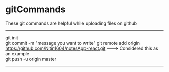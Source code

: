 # gitCommands                                                                                                                                                                       
These git commands are helpful while uploading files on github                                                          
___________________________________________________________________________________________________________ 
git init  
git commit -m "message you want to write" 
git remote add origin https://github.com/Nitin1604/notesApp-react.git ---> Considered this as an example  
git push -u origin master   
____________________________________________________________________________________________________________
